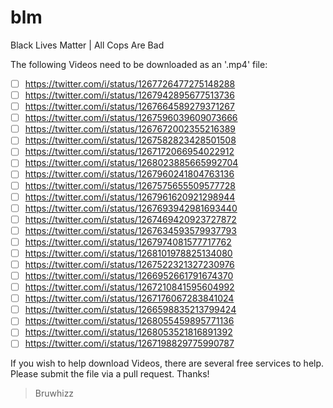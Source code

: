 # blm
Black Lives Matter | All Cops Are Bad

The following Videos need to be downloaded as an '.mp4' file:
- [ ] https://twitter.com/i/status/1267726477275148288
- [ ] https://twitter.com/i/status/1267942895677513736
- [ ] https://twitter.com/i/status/1267664589279371267
- [ ] https://twitter.com/i/status/1267596039609073666
- [ ] https://twitter.com/i/status/1267672002355216389
- [ ] https://twitter.com/i/status/1267582823428501508
- [ ] https://twitter.com/i/status/1267172066954022912
- [ ] https://twitter.com/i/status/1268023885665992704
- [ ] https://twitter.com/i/status/1267960241804763136
- [ ] https://twitter.com/i/status/1267575655509577728
- [ ] https://twitter.com/i/status/1267961620921298944
- [ ] https://twitter.com/i/status/1267693942981693440
- [ ] https://twitter.com/i/status/1267469420923727872
- [ ] https://twitter.com/i/status/1267634593579937793
- [ ] https://twitter.com/i/status/1267974081577717762
- [ ] https://twitter.com/i/status/1268101978825134080
- [ ] https://twitter.com/i/status/1267522321327230976
- [ ] https://twitter.com/i/status/1266952661791674370
- [ ] https://twitter.com/i/status/1267210841595604992
- [ ] https://twitter.com/i/status/1267176067283841024
- [ ] https://twitter.com/i/status/1266598835213799424
- [ ] https://twitter.com/i/status/1268055459895771136
- [ ] https://twitter.com/i/status/1268053521816891392
- [ ] https://twitter.com/i/status/1267198829775990787

If you wish to help download Videos, there are several free services to help. Please submit the file via a pull request. Thanks!

> Bruwhizz

